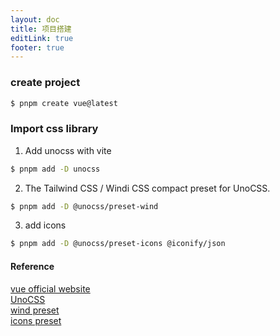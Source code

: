 ```yaml
---
layout: doc
title: 项目搭建
editLink: true
footer: true
---
```


### create project

```sh
$ pnpm create vue@latest
```

### Import css library
1. Add unocss with vite
```sh
$ pnpm add -D unocss
```
2. The Tailwind CSS / Windi CSS compact preset for UnoCSS.
```sh
$ pnpm add -D @unocss/preset-wind
```
3. add icons
```sh
$ pnpm add -D @unocss/preset-icons @iconify/json
```

#### Reference
[vue official website](https://vuejs.org/guide/quick-start.html)  
[UnoCSS](https://unocss.dev/integrations/vite)  
[wind preset](https://unocss.dev/presets/wind)  
[icons preset](https://unocss.dev/presets/icons)  
